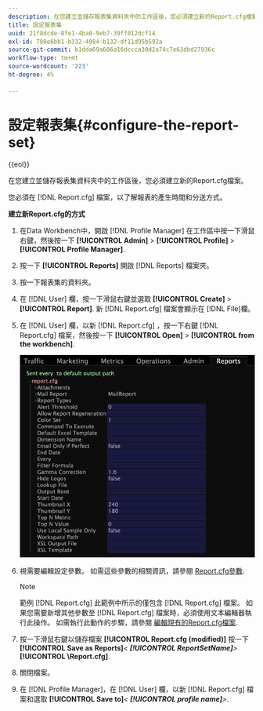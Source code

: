 ```yaml
---
description: 在您建立並儲存報表集資料夾中的工作區後，您必須建立新的Report.cfg檔案。
title: 設定報表集
uuid: 21f8dcde-8fe1-4ba0-9eb7-39ff812dcf14
exl-id: 780e6bb1-b332-4984-b132-df11d95b592a
source-git-commit: b1dda69a606a16dccca30d2a74c7e63dbd27936c
workflow-type: tm+mt
source-wordcount: '223'
ht-degree: 4%

---
```


# 設定報表集{#configure-the-report-set}

{{eol}}

在您建立並儲存報表集資料夾中的工作區後，您必須建立新的Report.cfg檔案。

您必須在 [!DNL Report.cfg] 檔案，以了解報表的產生時間和分送方式。

**建立新Report.cfg的方式**

1. 在Data Workbench中，開啟 [!DNL Profile Manager] 在工作區中按一下滑鼠右鍵，然後按一下 **[!UICONTROL Admin]** > **[!UICONTROL Profile]** > **[!UICONTROL Profile Manager]**.
1. 按一下 **[!UICONTROL Reports]** 開啟 [!DNL Reports] 檔案夾。
1. 按一下報表集的資料夾。
1. 在 [!DNL User] 欄，按一下滑鼠右鍵並選取 **[!UICONTROL Create]** > **[!UICONTROL Report]**. 新 [!DNL Report.cfg] 檔案會顯示在 [!DNL File]欄。
1. 在 [!DNL User] 欄，以新 [!DNL Report.cfg] ，按一下右鍵 [!DNL Report.cfg] 檔案，然後按一下 **[!UICONTROL Open]** > **[!UICONTROL from the workbench]**.

   ![步驟資訊](assets/cfg_reportcfg.png)

1. 視需要編輯設定參數。 如需這些參數的相關資訊，請參閱 [Report.cfg參數](../../../../../home/c-rpt-oview/c-rpt-param-ref/c-rpt-param.md#concept-838e59d72d3f4cb29ee15f5c7eb0ceff).

   >[!NOTE]
   >
   >範例 [!DNL Report.cfg] 此範例中所示的僅包含 [!DNL Report.cfg] 檔案。 如果您需要新增其他參數至 [!DNL Report.cfg] 檔案時，必須使用文本編輯器執行此操作。 如需執行此動作的步驟，請參閱 [編輯現有的Report.cfg檔案](../../../../../home/c-rpt-oview/c-work-rpt-sets/c-edit-ex-rpt-files/c-edit-ex-rpt-files.md#concept-96fd57159f454defa09bd18655a12887).

1. 按一下滑鼠右鍵以儲存檔案 **[!UICONTROL Report.cfg (modified)]** 按一下 **[!UICONTROL Save as Reports\]***&lt; **[!UICONTROL ReportSetName]**>***[!UICONTROL \Report.cfg]**.
1. 關閉檔案。
1. 在 [!DNL Profile Manager]，在 [!DNL User] 欄，以新 [!DNL Report.cfg] 檔案和選取 **[!UICONTROL Save to]***&lt; **[!UICONTROL profile name]**>*.
